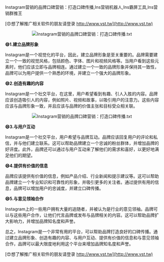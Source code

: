Instagram营销的品牌口碑营销：打造口碑传播,Ins营销机器人,Ins霸屏工具,Ins营销群推王

[😍想了解推广相关软件的朋友请登录 http://www.vst.tw](http://www.vst.tw)

 <center><img src="https://vst.tw/MP4/tuiguang/png/6.png" alt="Instagram营销的品牌口碑营销：打造口碑传播.txt"></center>

**😄1.建立品牌形象**

Instagram是一个视觉化的平台，因此，建立品牌形象是至关重要的。品牌需要建立一个一致的视觉风格，包括颜色、字体、图片和视频风格等。当用户看到这些元素时，他们应该立即与品牌相连。通过建立一个一致的品牌形象并保持其一致性，品牌可以为用户提供一个熟悉的环境，并建立一个强大的品牌形象。

**😄2.创造有趣的内容**

Instagram是一个社交平台，在这里，用户希望看到有趣、引人入胜的内容。品牌应该创造吸引人的内容，例如照片、视频和故事，以吸引用户的注意力。这些内容应该与品牌形象一致，并且应该与品牌的价值主张和目标受众相关联。

 <center><img src="https://vst.tw/MP4/tuiguang/png/2.png" alt="Instagram营销的品牌口碑营销：打造口碑传播.txt"></center>

**😄3.与用户互动**

Instagram是一个社交平台，用户希望与品牌互动。品牌应该回复用户的评论和私信，并与他们建立联系。这可以帮助品牌建立一个忠诚的粉丝群体，并增加品牌的好评度。此外，品牌还可以通过与用户互动来了解他们的需求和喜好，以更好地满足他们的期望。

**😄4.提供有价值的信息**

品牌应该提供有价值的信息，例如产品介绍、行业新闻和提示建议等。这可以帮助品牌建立一个专业知识和可靠性的形象，并吸引更多的关注者。通过提供有用的信息，品牌可以增加用户的忠诚度，并建立口碑传播。

**😄5.与意见领袖合作**

Instagram上的一些用户拥有大量的追随者，并被认为是行业的意见领袖。品牌可以与这些用户合作，让他们代言品牌或发布与品牌相关的内容。这可以帮助品牌扩大影响力，并增加品牌知名度和声誉。

总之，Instagram是一个非常有用的平台，可以帮助品牌打造良好的口碑传播。通过建立品牌形象、创造有趣的内容、与用户互动、提供有价值的信息和与意见领袖合作，品牌可以最大限度地利用这个平台来增加品牌知名度和声誉。

[😍想了解推广相关软件的朋友请登录 http://www.vst.tw](http://www.vst.tw)



